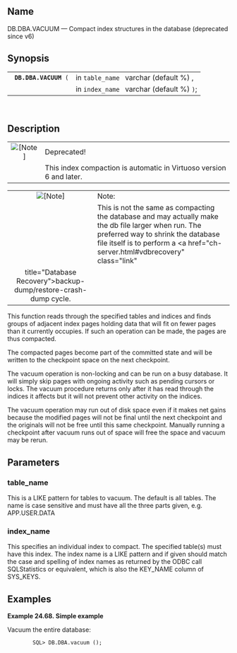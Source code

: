 <div>

<div>

</div>

<div>

## Name

DB.DBA.VACUUM — Compact index structures in the database (deprecated
since v6)

</div>

<div>

## Synopsis

<div>

|                            |                                           |
|----------------------------|-------------------------------------------|
| ` `**`DB.DBA.VACUUM`**` (` | in `table_name ` varchar (default %) ,    |
|                            | in `index_name ` varchar (default %) `)`; |

<div>

 

</div>

</div>

</div>

<div>

## Description

<div>

|                              |                                                                              |
|:----------------------------:|:-----------------------------------------------------------------------------|
| ![\[Note\]](images/note.png) | Deprecated!                                                                  |
|                              | This index compaction is automatic in Virtuoso version 6 and later.          |

</div>

<div>

|                              |                                                                                                                                                                                                                           |
|:----------------------------:|:--------------------------------------------------------------------------------------------------------------------------------------------------------------------------------------------------------------------------|
| ![\[Note\]](images/note.png) | Note:                                                                                                                                                                                                                     |
|                              | This is not the same as compacting the database and may actually make the db file larger when run. The preferred way to shrink the database file itself is to perform a <a href="ch-server.html#vdbrecovery" class="link" 
                                title="Database Recovery">backup-dump/restore-crash-dump</a> cycle.                                                                                                                                                        |

</div>

This function reads through the specified tables and indices and finds
groups of adjacent index pages holding data that will fit on fewer pages
than it currently occupies. If such an operation can be made, the pages
are thus compacted.

The compacted pages become part of the committed state and will be
written to the checkpoint space on the next checkpoint.

The vacuum operation is non-locking and can be run on a busy database.
It will simply skip pages with ongoing activity such as pending cursors
or locks. The vacuum procedure returns only after it has read through
the indices it affects but it will not prevent other activity on the
indices.

The vacuum operation may run out of disk space even if it makes net
gains because the modified pages will not be final until the next
checkpoint and the originals will not be free until this same
checkpoint. Manually running a checkpoint after vacuum runs out of
space will free the space and vacuum may be rerun.

</div>

<div>

## Parameters

<div>

### table_name

This is a LIKE pattern for tables to vacuum. The default is all tables.
The name is case sensitive and must have all the three parts given, e.g.
APP.USER.DATA

</div>

<div>

### index_name

This specifies an individual index to compact. The specified
table(s) must have this index. The index name is a LIKE pattern and if
given should match the case and spelling of index names as returned by
the ODBC call SQLStatistics or equivalent, which is also the KEY_NAME
column of SYS_KEYS.

</div>

</div>

<div>

## Examples

<div>

**Example 24.68. Simple example**

<div>

Vacuum the entire database:

``` screen
        SQL> DB.DBA.vacuum ();
      
```

</div>

</div>

  

</div>

</div>
